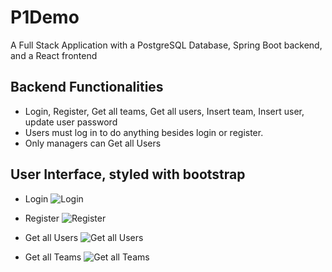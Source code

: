 # P1Demo
A Full Stack Application with a PostgreSQL Database, Spring Boot backend, and a React frontend

## Backend Functionalities

- Login, Register, Get all teams, Get all users, Insert team, Insert user, update user password
- Users must log in to do anything besides login or register.
- Only managers can Get all Users

## User Interface, styled with bootstrap

- Login
  ![Login](../imgs/login.png)

- Register
  ![Register](../imgs/register.png)

- Get all Users
  ![Get all Users](../imgs/users.png)

- Get all Teams
  ![Get all Teams](../imgs/teams.png)
